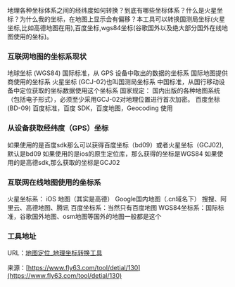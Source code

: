 地理各种坐标体系之间的经纬度如何转换？到底有哪些坐标体系？什么是火星坐标？为什么我的坐标，在地图上显示会有偏移？本工具可以转换国测局坐标(火星坐标,比如高德地图在用),百度坐标,wgs84坐标(谷歌国外以及绝大部分国外在线地图使用的坐标)。

### 互联网地图的坐标系现状
地球坐标 (WGS84)
国际标准，从 GPS 设备中取出的数据的坐标系
国际地图提供商使用的坐标系
火星坐标 (GCJ-02)也叫国测局坐标系
中国标准，从国行移动设备中定位获取的坐标数据使用这个坐标系
国家规定： 国内出版的各种地图系统（包括电子形式），必须至少采用GCJ-02对地理位置进行首次加密。
百度坐标 (BD-09)
百度标准，百度 SDK，百度地图，Geocoding 使用

### 从设备获取经纬度（GPS）坐标
如果使用的是百度sdk那么可以获得百度坐标（bd09）或者火星坐标（GCJ02),默认是bd09
如果使用的是ios的原生定位库，那么获得的坐标是WGS84
如果使用的是高德sdk,那么获取的坐标是GCJ02

### 互联网在线地图使用的坐标系
火星坐标系：
iOS 地图（其实是高德）
Google国内地图（.cn域名下）
搜搜、阿里云、高德地图、腾讯
百度坐标系：当然只有百度地图
WGS84坐标系：国际标准，谷歌国外地图、osm地图等国外的地图一般都是这个

### 工具地址
URL：[地图定位_地理坐标转换工具](https://www.fly63.com/tool/coordinate/)

来源：[https://www.fly63.com/tool/detial/130](https://www.fly63.com/tool/detial/130)
